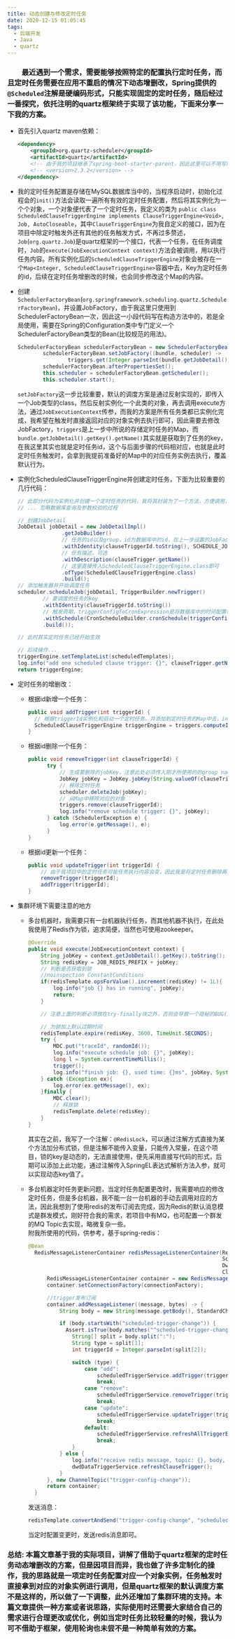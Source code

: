 ```yaml
---
title: 动态创建与修改定时任务
date: 2020-12-15 01:05:45
tags: 
  - 后端开发
  - Java
  - quartz
---
```

### &emsp;&emsp;最近遇到一个需求，需要能够按照特定的配置执行定时任务，而且定时任务需要在应用不重启的情况下动态增删改，Spring提供的`@Scheduled`注解是硬编码形式，只能实现固定的定时任务，随后经过一番探究，依托注明的quartz框架终于实现了该功能，下面来分享一下我的方案。
- 首先引入quartz maven依赖：
  ```xml
  <dependency>
      <groupId>org.quartz-scheduler</groupId>
      <artifactId>quartz</artifactId>
      <!-- 由于我的项目继承了spring-boot-starter-parent，因此这里可以不用写版本号，会直接使用父pom文档中dependencyManagement的quartz版本号 -->
      <!-- <version>2.3.2</version> -->
  </dependency>
  ```
- 我的定时任务配置是存储在MySQL数据库当中的，当程序启动时，初始化过程会的`init()`方法会读取一遍所有有效的定时任务配置，然后将其实例化为一个个对象，一个对象便代表了一个定时任务，我定义的类为 `public class ScheduledClauseTriggerEngine implements ClauseTriggerEngine<Void>, Job, AutoCloseable`，其中`ClauseTriggerEngine`为我自定义的接口，因为在项目中除定时触发外还有其他的任务触发方式，不再过多赘述，`Job`(`org.quartz.Job`)是quartz框架的一个接口，代表一个任务，在任务调度时，`Job`的`execute(JobExecutionContext context)`方法会被调用，用以执行任务内容。所有实例化后的`ScheduledClauseTriggerEngine`对象会被存在一个`Map<Integer, ScheduledClauseTriggerEngine>`容器中去，Key为定时任务的id，后续在定时任务增删改的时候，也会同步修改这个Map的内容。
- 创建`SchedulerFactoryBean`(`org.springframework.scheduling.quartz.SchedulerFactoryBean`)，并设置JobFactory，由于我这里只使用到SchedulerFactoryBean一次，因此这一小段代码写在构造方法中的，若是全局使用，需要在Spring的Configuration类中专门定义一个SchedulerFactoryBean类型的Bean(比较规范的用法)。

  ```java
  SchedulerFactoryBean schedulerFactoryBean = new SchedulerFactoryBean();
          schedulerFactoryBean.setJobFactory((bundle, scheduler) ->
                  triggers.get(Integer.parseInt(bundle.getJobDetail().getKey().getName())));
          schedulerFactoryBean.afterPropertiesSet();
          this.scheduler = schedulerFactoryBean.getScheduler();
          this.scheduler.start();
  ```
  `setJobFactory`这一步比较重要，默认的调度方案是通过反射实现的，即传入一个Job类型的class，然后反射实例化一个此类的对象，再去调用execute方法，通过`JobExecutionContext`传参，而我的方案是所有任务类都已实例化完成，我希望在触发时直接返回对应的对象实例去执行即可，因此需要去修改JobFactory，`triggers`是上一步中所说的存储定时任务的Map，而`bundle.getJobDetail().getKey().getName()`其实就是获取到了任务的key，在我这里其实也就是定时任务id，这个与后面步骤的代码相对应，也就是此时定时任务触发时，会拿到我提前准备好的Map中的对应任务实例去执行，覆盖默认行为。
- 实例化ScheduledClauseTriggerEngine并创建定时任务，下面为比较重要的几行代码：
  ```java
  // 此部分代码为实例化并创建一个定时任务的代码，我将其封装为了一个方法，方便调用，在初始化方法中查询所有定时任务循环调用即可
  // ... 忽略数据库查询及参数校验的过程

  // 创建JobDetail
  JobDetail jobDetail = new JobDetailImpl()
                .getJobBuilder()
                // 任务的id以及group，id为数据库中的id，在上一步设置的JobFactory，当改任务被调度时，会根据此id去获取到要执行的任务
                .withIdentity(clauseTriggerId.toString(), SCHEDULE_JOB_GROUP_NAME)
                // 任务描述，可选
                .withDescription(clauseTrigger.getName())
                // 这里直接传入ScheduledClauseTriggerEngine.class即可
                .ofType(ScheduledClauseTriggerEngine.class)
                .build();
  // 添加触发器并开始调度任务
  scheduler.scheduleJob(jobDetail, TriggerBuilder.newTrigger()
          // 要调度的任务的key
          .withIdentity(clauseTriggerId.toString())
          // 触发周期，triggerConfigToCronExpression是将数据库中的时间配置转换为corn表达式的方法
          .withSchedule(CronScheduleBuilder.cronSchedule(triggerConfigToCronExpression(clauseTrigger.getTriggerConfig())))
          .build());
  
  // 此时其实定时任务已经开始生效

  // 后续操作...
  triggerEngine.setTemplateList(scheduledTemplates);
  log.info("add one scheduled clause trigger: {}", clauseTrigger.getName());
  return triggerEngine;
  ```
- 定时任务的增删改：
  - 根据id新增一个任务：

    ```java
    public void addTrigger(int triggerId) {
      // 根据triggerId实例化和启动一个定时任务，并添加到定时任务的Map中去，instanceOneScheduledClauseTriggerEngine就是上一步所封装的方法
      ScheduledClauseTriggerEngine triggerEngine = triggers.computeIfAbsent(triggerId, k -> instanceOneScheduledClauseTriggerEngine(triggerId));
    }
    ```
  - 根据id删除一个任务：

    ```java
    public void removeTrigger(int clauseTriggerId) {
          try {
              // 生成要删除的jobKey，注意此处必须传入刚才所使用的的group name，否则会使用默认的组名，便无法查询到我们想要删除的任务
              JobKey jobKey = JobKey.jobKey(String.valueOf(clauseTriggerId), SCHEDULE_JOB_GROUP_NAME);
              // 移除定时任务
              scheduler.deleteJob(jobKey);
              // 从Map中移除对应的对象
              triggers.remove(clauseTriggerId);
              log.info("remove schedule trigger: {}", jobKey);
          } catch (SchedulerException e) {
              log.error(e.getMessage(), e);
          }
    }
    ```
  - 根据id更新一个任务：

    ```java
    public void updateTrigger(int triggerId) {
        // 由于我项目中的定时任务可能任务执行内容会变，因此我是将定时任务删除再重新添加，若定时任务只会有触发时间的变化，也可使用rescheduleJob方法只更新触发时间
        removeTrigger(triggerId);
        addTrigger(triggerId);
    }
    ```
- 集群环境下需要注意的地方
  - 多台机器时，我需要只有一台机器执行任务，而其他机器不执行，在此处我使用了Redis作为锁，追求简便，当然也可使用zookeeper。
    ```java
    @Override
    public void execute(JobExecutionContext context) {
        String jobKey = context.getJobDetail().getKey().toString();
        String redisKey = JOB_REDIS_PREFIX + jobKey;
        // 判断是否获取到锁
        //noinspection ConstantConditions
        if(redisTemplate.opsForValue().increment(redisKey) != 1L){
            log.info("job {} has in running", jobKey);
            return;
        }

        // 注意上面的判断必须放在try-finally块之外，否则会导致一个隐秘的BUG(无论当前机器是否获取到锁，都会执行finally中的方法，释放掉锁，产生错误)

        // 为锁加上默认过期时间
        redisTemplate.expire(redisKey, 3600, TimeUnit.SECONDS);
        try {
            MDC.put("traceId", randomId());
            log.info("execute schedule job: {}", jobKey);
            long l = System.currentTimeMillis();
            trigger();
            log.info("finish job: {}, used time: {}ms", jobKey, System.currentTimeMillis()-l);
        } catch (Exception ex){
            log.error(ex.getMessage(), ex);
        }finally {
            MDC.clear();
            // 释放锁
            redisTemplate.delete(redisKey);
        }
    }
    ```
    其实在之前，我写了一个注解：`@RedisLock`，可以通过注解方式直接为某个方法加分布式锁，但是注解不能传入变量，只能传入常量，在这个项目，锁的key是动态的，无法直接使用，便先采用直接写代码的形式，后期可以添加上此功能，通过注解传入SpringEL表达式解析方法入参，就可以实现动态key值了。
  - 多台机器定时任务更新问题，当定时任务配置更改时，我需要响应的修改定时任务，但是多台机器，我不能一台一台机器的手动去调用对应的方法，因此我想到了使用redis的发布订阅去完成，因为Redis的默认消息模式是群发模式，刚好符合我的需求，若项目中有MQ，也可配置一个群发的MQ Topic去实现，略微复杂一些。  
    附我所使用的代码，供参考，基于spring-redis：

    ```java
    @Bean
      RedisMessageListenerContainer redisMessageListenerContainer(RedisConnectionFactory connectionFactory,
                                                                  ScheduledTriggerService scheduledTriggerService,
                                                                  DwdDataTriggerService dwdDataTriggerService,
                                                                  ClauseExecuteService clauseExecuteService) {
          RedisMessageListenerContainer container = new RedisMessageListenerContainer();
          container.setConnectionFactory(connectionFactory);

          //trigger发布订阅
          container.addMessageListener((message, bytes) -> {
              String body = new String(message.getBody(), StandardCharsets.UTF_8);

              if (body.startsWith("scheduled-trigger-change")) {
                Assert.isTrue(body.matches("^scheduled-trigger-change:((add)|(remove)|(update)):\\d+$"),"invalid scheduled-trigger-change message: " + body);
                  String[] split = body.split(":");
                  String type = split[1];
                  int triggerId = Integer.parseInt(split[2]);

                  switch (type) {
                      case "add":
                          scheduledTriggerService.addTrigger(triggerId);
                          break;
                      case "remove":
                          scheduledTriggerService.removeTrigger(triggerId);
                          break;
                      case "update":
                          scheduledTriggerService.updateTrigger(triggerId);
                          break;
                      default:
                          scheduledTriggerService.refreshAllTriggerEngine();
                          break;
                  }
              } else {
                  log.info("receive redis message, topic: {}, body, {}", new String(message.getChannel()), body);
                  dwdDataTriggerService.refreshClauseTrigger();
              }
          }, new ChannelTopic("trigger-config-change"));
          return container;
      }
    ```
    发送消息：
    ```java
    redisTemplate.convertAndSend("trigger-config-change", "scheduled-trigger-change:update:0");
    ```
    当定时配置变更时，发送redis消息即可。
### **总结:** 本篇文章基于我的实际项目，讲解了借助于quartz框架的定时任务动态增删改的方案，但是因项目而异，我也做了许多定制化的操作，我的思路就是一项定时任务配置对应一个对象实例，任务触发时直接拿到对应的对象实例进行调用，但是quartz框架的默认调度方案不是这样的，所以做了一下调整，此外还增加了集群环境的支持。本篇文章提供一种方案或者说思路，实际使用时还需要大家结合自己的需求进行合理更改或优化，例如当定时任务比较轻量的时候，我认为可不借助于框架，使用轮询也未尝不是一种简单有效的方案。